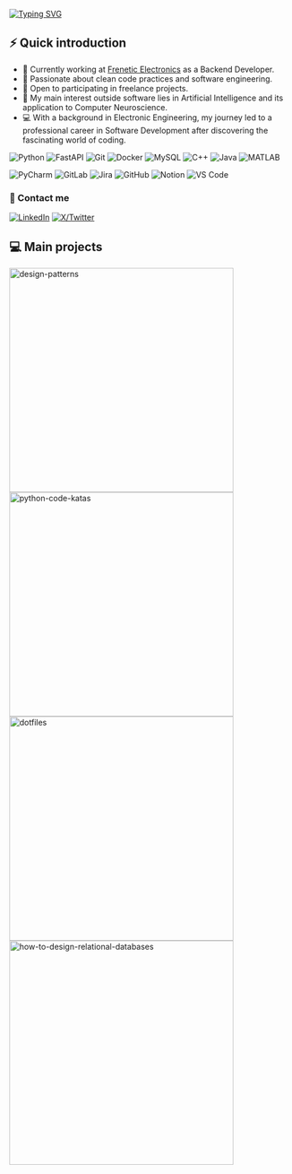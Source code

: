 [![Typing SVG](https://readme-typing-svg.demolab.com/?font=Fira+Code&width=550&lines=I'm+Diego+👋+Welcome+to+my+GitHub+profile)](https://git.io/typing-svg)

## ⚡️ Quick introduction

- 🔭 Currently working at [Frenetic Electronics](https://frenetic.ai/) as a Backend Developer.
- 🌱 Passionate about clean code practices and software engineering.
- 💼 Open to participating in freelance projects.
- 🧠 My main interest outside software lies in Artificial Intelligence and its application to Computer Neuroscience.
- 💻 With a background in Electronic Engineering, my journey led to a professional career in Software Development after discovering the fascinating world of coding.

![Python](https://img.shields.io/badge/-Python-3572A5?style=for-the-badge&logo=Python&logoColor=white)
![FastAPI](https://img.shields.io/badge/-FastAPI-009688?style=for-the-badge&logo=FastAPI&logoColor=white)
![Git](https://img.shields.io/badge/-Git-F05032?style=for-the-badge&logo=git&logoColor=white)
![Docker](https://img.shields.io/badge/-Docker-2496ED?style=for-the-badge&logo=docker&logoColor=white)
![MySQL](https://img.shields.io/badge/-MySQL-4479A1?style=for-the-badge&logo=mysql&logoColor=white)
![C++](https://img.shields.io/badge/-C++-00599C?style=for-the-badge&logo=cplusplus&logoColor=white)
![Java](https://img.shields.io/badge/-Java-007396?style=for-the-badge&logo=Java&logoColor=white)
![MATLAB](https://img.shields.io/badge/-MATLAB-0076A8?style=for-the-badge&logo=matlab&logoColor=white)

![PyCharm](https://img.shields.io/badge/-PyCharm-000000?style=for-the-badge&logo=pycharm&logoColor=white)
![GitLab](https://img.shields.io/badge/-GitLab-FCA121?style=for-the-badge&logo=gitlab&logoColor=white)
![Jira](https://img.shields.io/badge/-Jira-0052CC?style=for-the-badge&logo=jira&logoColor=white)
![GitHub](https://img.shields.io/badge/-GitHub-181717?style=for-the-badge&logo=github&logoColor=white)
![Notion](https://img.shields.io/badge/-Notion-000000?style=for-the-badge&logo=notion&logoColor=white)
![VS Code](https://img.shields.io/badge/-VS_Code-007ACC?style=for-the-badge&logo=visualstudiocode&logoColor=white)

### 🔗 Contact me

[![LinkedIn](https://img.shields.io/badge/LinkedIn-0077B5?style=for-the-badge&logo=linkedin&logoColor=white)](https://www.linkedin.com/in/diego-martinez-py/)
[![X/Twitter](https://img.shields.io/badge/Twitter-1DA1F2?style=for-the-badge&logo=x&logoColor=white)](https://twitter.com/diegomn12)

## 💻 Main projects
<p align="left">
  <a href="https://github.com/dimanu-py/design-patterns"><img width="400" src="https://github-readme-stats-git-masterrstaa-rickstaa.vercel.app/api/pin/?username=dimanu-py&repo=design-patterns&theme=react&bg_color=1F222E&title_color=F85D7F&icon_color=F8D866&hide_border=true&show_icons=false" alt="design-patterns"></a>
  <a href="https://github.com/dimanu-py/python-code-katas"><img width="400" src="https://github-readme-stats-git-masterrstaa-rickstaa.vercel.app/api/pin/?username=dimanu-py&repo=python-code-katas&theme=react&bg_color=1F222E&title_color=F85D7F&icon_color=F8D866&hide_border=true&show_icons=false" alt="python-code-katas"></a>
  <a href="https://github.com/dimanu-py/dotfiles"><img width="400" src="https://github-readme-stats-git-masterrstaa-rickstaa.vercel.app/api/pin/?username=dimanu-py&repo=dotfiles&theme=react&bg_color=1F222E&title_color=F85D7F&icon_color=F8D866&hide_border=true&show_icons=false" alt="dotfiles"></a>
  <a href="https://github.com/dimanu-py/how-to-design-relational-databases"><img width="400" src="https://github-readme-stats-git-masterrstaa-rickstaa.vercel.app/api/pin/?username=dimanu-py&repo=how-to-design-relational-databases&theme=react&bg_color=1F222E&title_color=F85D7F&icon_color=F8D866&hide_border=true&show_icons=false" alt="how-to-design-relational-databases"></a>
</p>

<!-- 

![Top Langs](https://github-readme-stats.vercel.app/api/top-langs/?username=dimanu-py&layout=compact&theme=dark)

<a href="http://www.github.com/dimanu-py"><img src="https://github-readme-stats.vercel.app/api?username=dimanu-py&show_icons=true&hide=&count_private=true&title_color=0891b2&text_color=ffffff&icon_color=0891b2&bg_color=1c1917&hide_border=true&show_icons=true" alt="dimanu-py's GitHub stats" /></a>

<a href="http://www.github.com/dimanu-py"><img src="https://github-readme-streak-stats.herokuapp.com/?user=dimanu-py&stroke=ffffff&background=1c1917&ring=0891b2&fire=0891b2&currStreakNum=ffffff&currStreakLabel=0891b2&sideNums=ffffff&sideLabels=ffffff&dates=ffffff&hide_border=true" /></a>

<a href="http://www.github.com/dimanu-py"><img src="https://github-readme-activity-graph.cyclic.app/graph?username=dimanu-py&bg_color=1c1917&color=ffffff&line=0891b2&point=ffffff&area_color=1c1917&area=true&hide_border=true&custom_title=GitHub%20Commits%20Graph" alt="GitHub Commits Graph" /></a>

<a href="https://github.com/dimanu-py" align="left"><img src="https://github-readme-stats.vercel.app/api/top-langs/?username=dimanu-py&langs_count=10&title_color=0891b2&text_color=ffffff&icon_color=0891b2&bg_color=1c1917&hide_border=true&locale=en&custom_title=Top%20%Languages" alt="Top Languages" /></a>

[![Anurag's GitHub stats](https://github-readme-stats.vercel.app/api?username=dimanu-py)](https://github.com/anuraghazra/github-readme-stats)
-->
